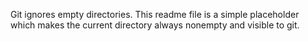 Git ignores empty directories. This readme file is a simple placeholder which makes the current directory always nonempty and visible to git.
